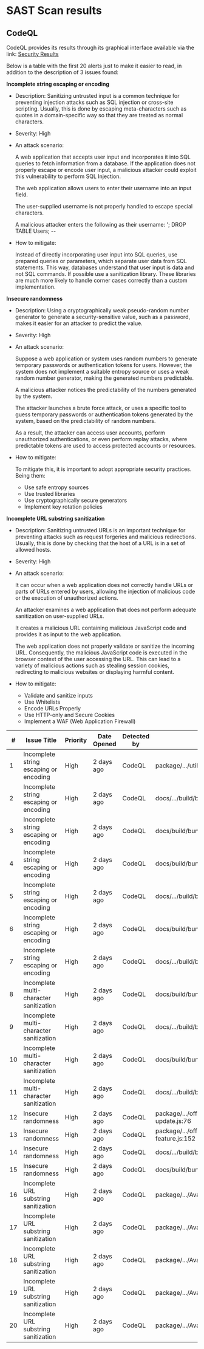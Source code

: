 # SAST Scan results 

## CodeQL 

CodeQL provides its results through its graphical interface available via the link: [Security Results](https://github.com/henriquevsj/stream-chat-react-native-Public/security/code-scanning)

Below is a table with the first 20 alerts just to make it easier to read, in addition to the description of 3 issues found:

**Incomplete string escaping or encoding**
- Description: Sanitizing untrusted input is a common technique for preventing injection attacks such as SQL injection or cross-site scripting.
Usually, this is done by escaping meta-characters such as quotes in a domain-specific way so that they are treated as normal characters.
  
- Severity: High
  
- An attack scenario:
  
  A web application that accepts user input and incorporates it into SQL queries to fetch information from a database.
  If the application does not properly escape or encode user input, a malicious attacker could exploit this vulnerability to perform SQL Injection.
  
  The web application allows users to enter their username into an input field.
  
  The user-supplied username is not properly handled to escape special characters.
  
  A malicious attacker enters the following as their username: '; DROP TABLE Users; --

- How to mitigate:

  Instead of directly incorporating user input into SQL queries, use prepared queries or parameters, which separate user data from SQL statements.
  This way, databases understand that user input is data and not SQL commands.
  If possible use a sanitization library. These libraries are much more likely to handle corner cases correctly than a custom implementation.


**Insecure randomness**
- Description: Using a cryptographically weak pseudo-random number generator to generate a security-sensitive value, such as a password, makes it easier for an attacker to predict the value.
  
- Severity: High
  
- An attack scenario:

  Suppose a web application or system uses random numbers to generate temporary passwords or authentication tokens for users.
  However, the system does not implement a suitable entropy source or uses a weak random number generator, making the generated numbers predictable.

  A malicious attacker notices the predictability of the numbers generated by the system.

  The attacker launches a brute force attack, or uses a specific tool to guess temporary passwords or authentication tokens generated by the system, based on the predictability of random numbers.

  As a result, the attacker can access user accounts, perform unauthorized authentications, or even perform replay attacks, where predictable tokens are used to access protected accounts or resources.
  
- How to mitigate:
  
  To mitigate this, it is important to adopt appropriate security practices. Being them:
  - Use safe entropy sources
  - Use trusted libraries
  - Use cryptographically secure generators
  - Implement key rotation policies

 **Incomplete URL substring sanitization**
- Description: Sanitizing untrusted URLs is an important technique for preventing attacks such as request forgeries and malicious redirections.
Usually, this is done by checking that the host of a URL is in a set of allowed hosts.
  
- Severity: High
  
- An attack scenario:

  It can occur when a web application does not correctly handle URLs or parts of URLs entered by users, allowing the injection of malicious code or the execution of unauthorized actions.

  An attacker examines a web application that does not perform adequate sanitization on user-supplied URLs.

  It creates a malicious URL containing malicious JavaScript code and provides it as input to the web application.

  The web application does not properly validate or sanitize the incoming URL. Consequently, the malicious JavaScript code is executed in the browser context of the user accessing the URL.
  This can lead to a variety of malicious actions such as stealing session cookies, redirecting to malicious websites or displaying harmful content.
  
- How to mitigate:
  - Validate and sanitize inputs
  - Use Whitelists
  - Encode URLs Properly
  - Use HTTP-only and Secure Cookies
  - Implement a WAF (Web Application Firewall)
  
  


| # | Issue Title                            | Priority | Date Opened    | Detected by            | Location                                       | Branch |
|---|----------------------------------------|----------|----------------|------------------------|------------------------------------------------|--------|
| 1 | Incomplete string escaping or encoding | High     | 2 days ago     | CodeQL                 | package/.../utils/renderText.tsx:123          | master |
| 2 | Incomplete string escaping or encoding | High     | 2 days ago     | CodeQL                 | docs/.../build/bundle.a39375a1.js:2           | master |
| 3 | Incomplete string escaping or encoding | High     | 2 days ago     | CodeQL                 | docs/build/bundle.38535de9.js:2               | master |
| 4 | Incomplete string escaping or encoding | High     | 2 days ago     | CodeQL                 | docs/build/bundle.38535de9.js:2               | master |
| 5 | Incomplete string escaping or encoding | High     | 2 days ago     | CodeQL                 | docs/.../build/bundle.a39375a1.js:2           | master |
| 6 | Incomplete string escaping or encoding | High     | 2 days ago     | CodeQL                 | docs/build/bundle.38535de9.js:2               | master |
| 7 | Incomplete string escaping or encoding | High     | 2 days ago     | CodeQL                 | docs/.../build/bundle.a39375a1.js:2           | master |
| 8 | Incomplete multi-character sanitization | High     | 2 days ago     | CodeQL                 | docs/build/bundle.38535de9.js:2               | master |
| 9 | Incomplete multi-character sanitization | High     | 2 days ago     | CodeQL                 | docs/.../build/bundle.a39375a1.js:2           | master |
|10 | Incomplete multi-character sanitization | High     | 2 days ago     | CodeQL                 | docs/build/bundle.38535de9.js:2               | master |
|11 | Incomplete multi-character sanitization | High     | 2 days ago     | CodeQL                 | docs/.../build/bundle.a39375a1.js:2           | master |
|12 | Insecure randomness                     | High     | 2 days ago     | CodeQL                 | package/.../offline-support/optimistic-update.js:76 | master |
|13 | Insecure randomness                     | High     | 2 days ago     | CodeQL                 | package/.../offline-support/offline-feature.js:152 | master |
|14 | Insecure randomness                     | High     | 2 days ago     | CodeQL                 | docs/.../build/bundle.a39375a1.js:2           | master |
|15 | Insecure randomness                     | High     | 2 days ago     | CodeQL                 | docs/build/bundle.38535de9.js:2               | master |
|16 | Incomplete URL substring sanitization  | High     | 2 days ago     | CodeQL                 | package/.../Avatar/GroupAvatar.tsx:145       | master |
|17 | Incomplete URL substring sanitization  | High     | 2 days ago     | CodeQL                 | package/.../Avatar/GroupAvatar.tsx:144       | master |
|18 | Incomplete URL substring sanitization  | High     | 2 days ago     | CodeQL                 | package/.../Avatar/Avatar.tsx:116            | master |
|19 | Incomplete URL substring sanitization  | High     | 2 days ago     | CodeQL                 | package/.../Avatar/Avatar.tsx:115            | master |
|20 | Incomplete URL substring sanitization  | High     | 2 days ago     | CodeQL                 | package/.../Avatar/Avatar.tsx:114            | master |


